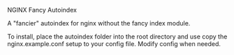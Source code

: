 NGINX Fancy Autoindex

A "fancier" autoindex for nginx without the fancy index module.

To install, place the autoindex folder into the root directory
and use copy the nginx.example.conf setup to your config file.
Modify config when needed.
